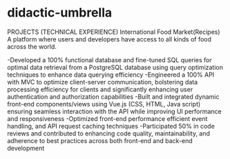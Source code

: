 # didactic-umbrella

PROJECTS (TECHNICAL EXPERIENCE)
International Food Market(Recipes)
A platform where users and developers have access to all kinds of food across the world.

-Developed a 100% functional database and fine-tuned SQL queries for optimal data retrieval from a PostgreSQL database using query optimization techniques to enhance data querying efficiency
-Engineered a 100% API with MVC  to optimize client-server communication, bolstering data processing efficiency for clients and significantly enhancing user authentication and authorization capabilities
-Built and integrated dynamic front-end components/views using Vue.js (CSS, HTML, Java script) ensuring seamless interaction with the API while improving UI performance and responsiveness
-Optimized front-end performance efficient event handling, and API request caching techniques
-Participated 50% in code reviews and contributed to enhancing code quality, maintainability, and adherence to best practices across both front-end and back-end development
